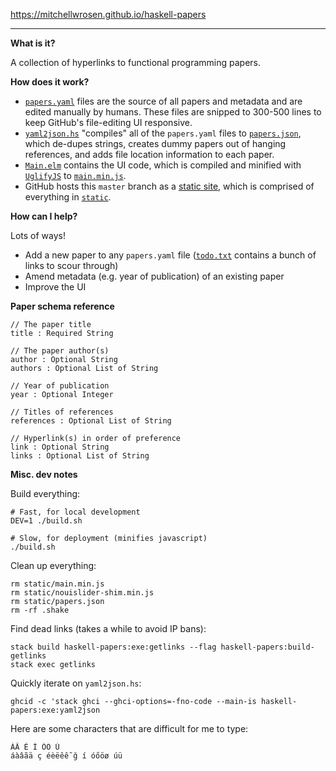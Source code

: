 https://mitchellwrosen.github.io/haskell-papers

---

**What is it?**

A collection of hyperlinks to functional programming papers.

**How does it work?**

- [`papers.yaml`](papers000.yaml) files are the source of all papers and
metadata and are edited manually by humans. These files are snipped to 300-500
lines to keep GitHub's file-editing UI responsive.
- [`yaml2json.hs`](scripts/yaml2json.hs) "compiles" all of the `papers.yaml` files to
[`papers.json`](static/papers.json), which de-dupes strings, creates dummy papers
out of hanging references, and adds file location information to each paper.
- [`Main.elm`](ui/Main.elm) contains the UI code, which is compiled and minified
with [`UglifyJS`](https://github.com/mishoo/UglifyJS2) to
[`main.min.js`](static/main.min.js).
- GitHub hosts this `master` branch as a
[static site](https://mitchellwrosen.github.io/haskell-papers), which is
comprised of everything in [`static`](static).

**How can I help?**

Lots of ways!

- Add a new paper to any `papers.yaml` file ([`todo.txt`](todo.txt) contains a
  bunch of links to scour through)
- Amend metadata (e.g. year of publication) of an existing paper
- Improve the UI

**Paper schema reference**

    // The paper title
    title : Required String

    // The paper author(s)
    author : Optional String
    authors : Optional List of String

    // Year of publication
    year : Optional Integer

    // Titles of references
    references : Optional List of String

    // Hyperlink(s) in order of preference
    link : Optional String
    links : Optional List of String

**Misc. dev notes**

Build everything:

    # Fast, for local development
    DEV=1 ./build.sh

    # Slow, for deployment (minifies javascript)
    ./build.sh

Clean up everything:

    rm static/main.min.js
    rm static/nouislider-shim.min.js
    rm static/papers.json
    rm -rf .shake

Find dead links (takes a while to avoid IP bans):

    stack build haskell-papers:exe:getlinks --flag haskell-papers:build-getlinks
    stack exec getlinks

Quickly iterate on `yaml2json.hs`:

    ghcid -c 'stack ghci --ghci-options=-fno-code --main-is haskell-papers:exe:yaml2json

Here are some characters that are difficult for me to type:

    ÁÃ É Í ÓÖ Ú
    áàâãä ç éèëêễ ğ í óőöø úü
